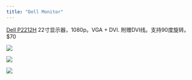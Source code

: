```yaml
---
title: "Dell Monitor"
---
```


[Dell P2212H](https://www.dell.com/ae/business/p/dell-p2212h/pd) 22寸显示器，1080p。VGA + DVI. 附赠DVI线。支持90度旋转。$70

![](/sell/pics/dell1.jpg)

![](/sell/pics/dell2.jpg)

![](/sell/pics/dell3.jpg)

